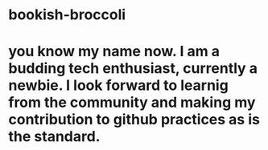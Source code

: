 # bookish-broccoli
# you know my name now. I am a budding tech enthusiast, currently a newbie.  I look forward to learnig from the community and making my contribution to github practices as is the standard.
